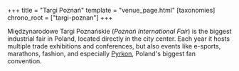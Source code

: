 +++
title = "Targi Poznań"
template = "venue_page.html"
[taxonomies]
chrono_root = ["targi-poznan"]
+++

Międzynarodowe Targi Poznańskie (_Poznań International Fair_) is the biggest industrial fair in Poland, located directly in the city center. Each year it hosts multiple trade exhibitions and conferences, but also events like e-sports, marathons, fashion, and especially [Pyrkon][pyrkon], Poland's biggest fan convention.

[pyrkon]: https://en.wikipedia.org/wiki/Pyrkon
